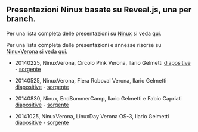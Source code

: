 ## Presentazioni Ninux basate su Reveal.js, una per branch.

Per una lista completa delle presentazioni su [Ninux](http://ninux.org) si veda [qui](http://wiki.ninux.org/Presentazioni).

Per una lista completa delle presentazioni e annesse risorse su [NinuxVerona](http://verona.ninux.org) si veda [qui](http://verona.ninux.org/presentazioni).

* 20140225, NinuxVerona, Circolo Pink Verona, Ilario Gelmetti
[diapositive](http://verona.ninux.org/presentazioni/NinuxVerona-20140225-Presentazione_Pink-reveal.js) - [sorgente](https://github.com/VeronaWirelessCommunity/veronawirelesscommunity.github.io/tree/master/presentazioni/NinuxVerona-20140225-Presentazione_Pink-reveal.js)

* 20140525, NinuxVerona, Fiera Roboval Verona, Ilario Gelmetti
[diapositive](http://verona.ninux.org/presentazioni/NinuxVerona-20140525-Presentazione_Roboval-reveal.js) - [sorgente](https://github.com/VeronaWirelessCommunity/veronawirelesscommunity.github.io/tree/master/presentazioni/NinuxVerona-20140525-Presentazione_Roboval-reveal.js)

* 20140830, Ninux, EndSummerCamp, Ilario Gelmetti e Fabio Capriati
[diapositive](http://verona.ninux.org/Ninux-Presentazioni-reveal.js/20140830-EndSummerCamp) - [sorgente](https://github.com/VeronaWirelessCommunity/Ninux-Presentazioni-reveal.js/tree/20140830-EndSummerCamp)

* 20141025, NinuxVerona, LinuxDay Verona OS-3, Ilario Gelmetti
[diapositive](http://verona.ninux.org/Ninux-Presentazioni-reveal.js/20141025-LinuxDayVerona) - [sorgente](https://github.com/VeronaWirelessCommunity/Ninux-Presentazioni-reveal.js/tree/20141025-LinuxDayVerona)
